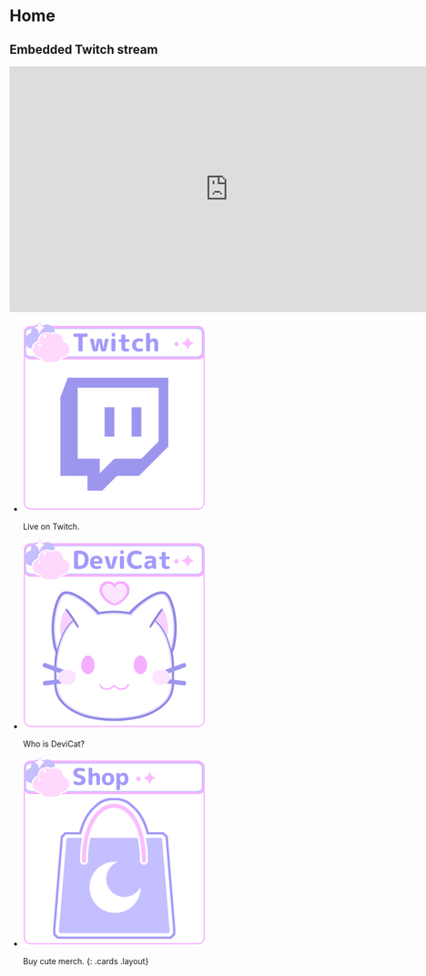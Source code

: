# Home

<section class="jumbotron">
<h2 class="screenreader">Embedded Twitch stream</h2>
<iframe title="Watch DeviCat live!" src="https://player.twitch.tv?channel=devicat&parent=devicat.art" allowfullscreen="" style="border: 0" allow="autoplay; fullscreen" width="768" height="432"></iframe>
</section>

* [![](img/devicat-twitch.png)](https://twitch.tv/devicat)

  Live on Twitch.

* [![DeviCat](img/who-is-devicat.png)](devicat)

  Who is DeviCat?

* [![Shop](img/shop-devicat-merch.png)](https://devicat-shop.fourthwall.com/en-cad)

  Buy cute merch.
{: .cards .layout}
